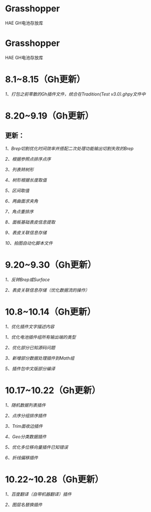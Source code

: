# Grasshopper
HAE GH电池存放库
# Grasshopper
HAE GH电池存放库
# 8.1~8.15（Gh更新）

*1、打包之前零散的Gh插件文件，统合在Tradition(Test v3.0).ghpy文件中*

# 8.20~9.19（Gh更新）

## **更新：**

*1、Brep切割优化时间效率并搭配二次处理功能输出切割失败的Brep*

*2、根据参照点排序点序*

*3、列表转树形*

*4、树形根据长度取值*

*5、区间取值*

*6、两曲面求夹角*

*7、角点重排序*

*8、面板基础表皮信息提取*

*9、表皮关联信息存储*

*10、拍图自动化脚本文件*

# 9.20~9.30（Gh更新）

*1、反转Brep或Surface*

*2、表皮关联信息存储（优化数据流的操作）*

# 10.8~10.14（Gh更新）

*1、优化插件文字描述内容*

*1、优化电池插件组所有输出端的类型*

*2、优化部分已知源码问题*

*3、新增部分数据处理插件到Math组*

*5、插件包中文版部分编译*

# 10.17~10.22（Gh更新）

*1、随机数据列表插件*

*2、点序分组排序插件*

*3、Trim面收边插件*

*4、Geo分类数据插件*

*5、优化多位移向量插件已知错误*

*6、折线偏移插件*

# 10.22~10.28（Gh更新）

*1、百度翻译（自带机器翻译）插件*

*2、图层名替换插件*
